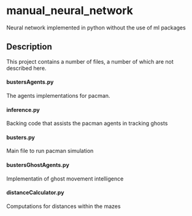 # manual_neural_network
Neural network implemented in python without the use of ml packages

## Description
This project contains a number of files, a number of which are not described here.

#### bustersAgents.py
The agents implementations for pacman.

#### inference.py
Backing code that assists the pacman agents in tracking ghosts

#### busters.py
Main file to run pacman simulation

#### bustersGhostAgents.py
Implementatin of ghost movement intelligence

#### distanceCalculator.py
Computations for distances within the mazes
